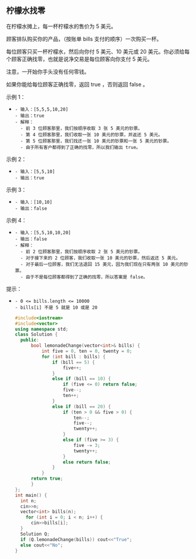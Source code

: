 ## 柠檬水找零

在柠檬水摊上，每一杯柠檬水的售价为 5 美元。

顾客排队购买你的产品，（按账单 bills 支付的顺序）一次购买一杯。

每位顾客只买一杯柠檬水，然后向你付 5 美元、10 美元或 20 美元。你必须给每个顾客正确找零，也就是说净交易是每位顾客向你支付 5 美元。

注意，一开始你手头没有任何零钱。

如果你能给每位顾客正确找零，返回 true ，否则返回 false 。

示例 1：

- ```
  - 输入：[5,5,5,10,20]
  - 输出：true
  - 解释：
    - 前 3 位顾客那里，我们按顺序收取 3 张 5 美元的钞票。
    - 第 4 位顾客那里，我们收取一张 10 美元的钞票，并返还 5 美元。
    - 第 5 位顾客那里，我们找还一张 10 美元的钞票和一张 5 美元的钞票。
    - 由于所有客户都得到了正确的找零，所以我们输出 true。
  ```

  

示例 2：

- ```
  - 输入：[5,5,10]
  - 输出：true
  ```

  

示例 3：

- ```
  - 输入：[10,10]
  - 输出：false
  ```

  

示例 4：

- ```
  - 输入：[5,5,10,10,20]
  - 输出：false
  - 解释：
    - 前 2 位顾客那里，我们按顺序收取 2 张 5 美元的钞票。
    - 对于接下来的 2 位顾客，我们收取一张 10 美元的钞票，然后返还 5 美元。
    - 对于最后一位顾客，我们无法退回 15 美元，因为我们现在只有两张 10 美元的钞票。
    - 由于不是每位顾客都得到了正确的找零，所以答案是 false。
  ```

  

提示：

- ```
  - 0 <= bills.length <= 10000
  - bills[i] 不是 5 就是 10 或是 20
  ```

  ```c++
  #include<iostream>
  #include<vector>
  using namespace std;
  class Solution {
  	public:
  		bool lemonadeChange(vector<int>& bills) {
  			int five = 0, ten = 0, twenty = 0;
  			for (int bill : bills) {
  				if (bill == 5) {
  					five++;
  				}
  				else if (bill == 10) {
  					if (five <= 0) return false;
  					five--;
  					ten++;
  				}
  				else if (bill == 20) {
  					if (ten > 0 && five > 0) {
  						ten--;
  						five--;
  						twenty++;
  					}
  					else if (five >= 3) {
  						five -= 3;
  						twenty++;
  					}
  					else return false;
  				}
  			}
  		return true;
  		}
  }; 
  int main() {
  	int n;
  	cin>>n;
  	vector<int> bills(n);
      for (int i = 0; i < n; i++) {
  		cin>>bills[i];
  	}
  	Solution Q;
  	if (Q.lemonadeChange(bills)) cout<<"True";
  	else cout<<"No";
  }
  ```

  